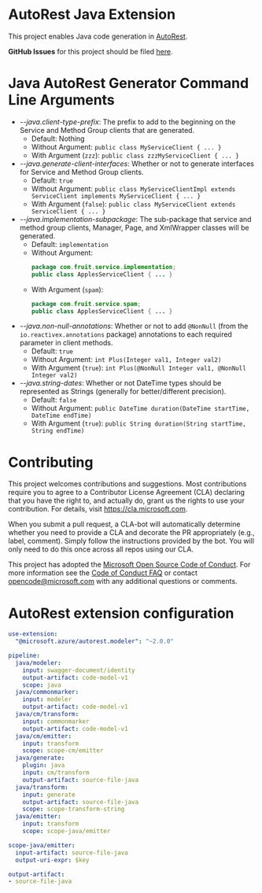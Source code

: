 # AutoRest Java Extension
This project enables Java code generation in [AutoRest](https://github.com/Azure/AutoRest).

**GitHub Issues** for this project should be filed [here](https://github.com/Azure/autorest/issues?q=is%3Aopen+is%3Aissue+label%3Ajava).


# Java AutoRest Generator Command Line Arguments

- *--java.client-type-prefix*: The prefix to add to the beginning on the Service and Method Group clients that are generated.
  - Default: Nothing
  - Without Argument: `public class MyServiceClient { ... }`
  - With Argument (`zzz`): `public class zzzMyServiceClient { ... }`
- *--java.generate-client-interfaces*: Whether or not to generate interfaces for Service and Method Group clients.
  - Default: `true`
  - Without Argument: `public class MyServiceClientImpl extends ServiceClient implements MyServiceClient { ... }`
  - With Argument (`false`): `public class MyServiceClient extends ServiceClient { ... }`
- *--java.implementation-subpackage*: The sub-package that service and method group clients, Manager, Page, and XmlWrapper classes will be generated.
  - Default: `implementation`
  - Without Argument:
    ```java
    package com.fruit.service.implementation;
    public class ApplesServiceClient { ... }
    ```
  - With Argument (`spam`):
    ```java
    package com.fruit.service.spam;
    public class ApplesServiceClient { ... }
    ```
- *--java.non-null-annotations*: Whether or not to add `@NonNull` (from the `io.reactivex.annotations` package) annotations to each required parameter in client methods.
  - Default: `true`
  - Without Argument: `int Plus(Integer val1, Integer val2)`
  - With Argument (`true`): `int Plus(@NonNull Integer val1, @NonNull Integer val2)`
- *--java.string-dates*: Whether or not DateTime types should be represented as Strings (generally for better/different precision).
  - Default: `false`
  - Without Argument: `public DateTime duration(DateTime startTime, DateTime endTime)`
  - With Argument (`true`): `public String duration(String startTime, String endTime)`

# Contributing

This project welcomes contributions and suggestions.  Most contributions require you to agree to a
Contributor License Agreement (CLA) declaring that you have the right to, and actually do, grant us
the rights to use your contribution. For details, visit https://cla.microsoft.com.

When you submit a pull request, a CLA-bot will automatically determine whether you need to provide
a CLA and decorate the PR appropriately (e.g., label, comment). Simply follow the instructions
provided by the bot. You will only need to do this once across all repos using our CLA.

This project has adopted the [Microsoft Open Source Code of Conduct](https://opensource.microsoft.com/codeofconduct/).
For more information see the [Code of Conduct FAQ](https://opensource.microsoft.com/codeofconduct/faq/) or
contact [opencode@microsoft.com](mailto:opencode@microsoft.com) with any additional questions or comments.

# AutoRest extension configuration

``` yaml
use-extension:
  "@microsoft.azure/autorest.modeler": "~2.0.0"

pipeline:
  java/modeler:
    input: swagger-document/identity
    output-artifact: code-model-v1
    scope: java
  java/commonmarker:
    input: modeler
    output-artifact: code-model-v1
  java/cm/transform:
    input: commonmarker
    output-artifact: code-model-v1
  java/cm/emitter:
    input: transform
    scope: scope-cm/emitter
  java/generate:
    plugin: java
    input: cm/transform
    output-artifact: source-file-java
  java/transform:
    input: generate
    output-artifact: source-file-java
    scope: scope-transform-string
  java/emitter:
    input: transform
    scope: scope-java/emitter

scope-java/emitter:
  input-artifact: source-file-java
  output-uri-expr: $key

output-artifact:
- source-file-java
```

